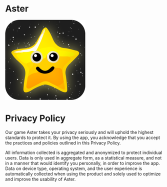 # Aster

<img src="/AsterIcon.png" width="256">

# Privacy Policy

Our game Aster takes your privacy seriously and will uphold the highest standards to protect it. By using the app, you acknowledge that you accept the practices and policies outlined in this Privacy Policy.

All information collected is aggregated and anonymized to protect individual users. Data is only used in aggregate form, as a statistical measure, and not in a manner that would identify you personally, in order to improve the app. Data on device type, operating system, and the user experience is automatically collected when using the product and solely used to optimize and improve the usability of Aster.
